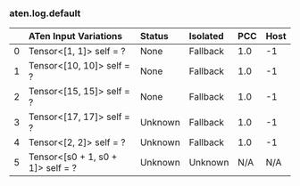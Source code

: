### aten.log.default
|    | ATen Input Variations             | Status   | Isolated   | PCC   | Host   |
|---:|:----------------------------------|:---------|:-----------|:------|:-------|
|  0 | Tensor<[1, 1]> self = ?           | None     | Fallback   | 1.0   | -1     |
|  1 | Tensor<[10, 10]> self = ?         | None     | Fallback   | 1.0   | -1     |
|  2 | Tensor<[15, 15]> self = ?         | None     | Fallback   | 1.0   | -1     |
|  3 | Tensor<[17, 17]> self = ?         | Unknown  | Fallback   | 1.0   | -1     |
|  4 | Tensor<[2, 2]> self = ?           | Unknown  | Fallback   | 1.0   | -1     |
|  5 | Tensor<[s0 + 1, s0 + 1]> self = ? | Unknown  | Unknown    | N/A   | N/A    |

